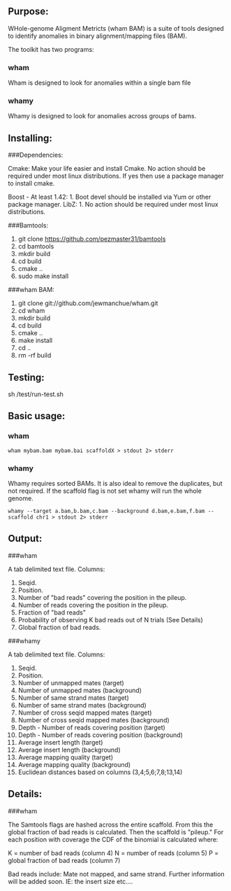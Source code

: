 Purpose:
------
WHole-genome Aligment Metricts (wham BAM) is a suite of tools designed to identify anomalies in binary alignment/mapping files (BAM).  

The toolkit has two programs:

### wham 

Wham is designed to look for anomalies within a single bam file

### whamy

Whamy is designed to look for anomalies across groups of bams.  

Installing:
-----

###Dependencies:

  Cmake:
    Make your life easier and install Cmake.  No action should be required under most linux distributions. 
    If yes then use a package manager to install cmake.

  Boost - At least 1.42:
    1.  Boot devel should be installed via Yum or other package manager.
  LibZ:
    1. No action should be required under most linux distributions.

###Bamtools:

1.  git clone https://github.com/pezmaster31/bamtools
2.  cd bamtools
3.  mkdir build
4.  cd build
5.  cmake ..
6.  sudo make install


###wham BAM:
   
1.  git clone git://github.com/jewmanchue/wham.git
2.  cd wham
3.  mkdir build
4.  cd build
5.  cmake ..
6.  make install
7.  cd ..
8.  rm -rf build

Testing:
-----

sh /test/run-test.sh

Basic usage:
-----

### wham

    wham mybam.bam mybam.bai scaffoldX > stdout 2> stderr

### whamy

Whamy requires sorted BAMs.  It is also ideal to remove the duplicates, but not required.  If the scaffold flag 
is not set whamy will run the whole genome.

    whamy --target a.bam,b.bam,c.bam --background d.bam,e.bam,f.bam --scaffold chr1 > stdout 2> stderr

Output:
-----

###wham

A tab delimited text file.
Columns:

1. Seqid.
2. Position. 
3. Number of "bad reads" covering the position in the pileup.
4. Number of reads covering the position in the pileup.
5. Fraction of "bad reads"
6. Probability of observing K bad reads out of N trials (See Details)
7. Global fraction of bad reads.

###whamy

A tab delimited text file.
Columns:

1. Seqid.
2. Position. 
3. Number of unmapped mates (target)
4. Number of unmapped mates (background)
5. Number of same strand mates (target)
6. Number of same strand mates (background)
7. Number of cross seqid mapped mates (target)
8. Number of cross seqid mapped mates (background)
9. Depth - Number of reads covering position (target)
10. Depth - Number of reads covering position (background)
11. Average insert length (target)
12. Average insert length (background)
13. Average mapping quality (target)
14. Average mapping quality (background)
15. Euclidean distances based on columns (3,4;5,6;7,8;13,14)


Details:
-----

###wham

The Samtools flags are hashed across the entire scaffold.  From this the global fraction
of bad reads is calculated.  Then the scaffold is "pileup."  For each position with 
coverage the CDF of the binomial is calculated where:

K = number of bad reads (column 4)
N = number of reads  (column 5)
P = global fraction of bad reads (column 7)

Bad reads include: Mate not mapped, and same strand.  Further information will be added
soon.  IE: the insert size etc....
